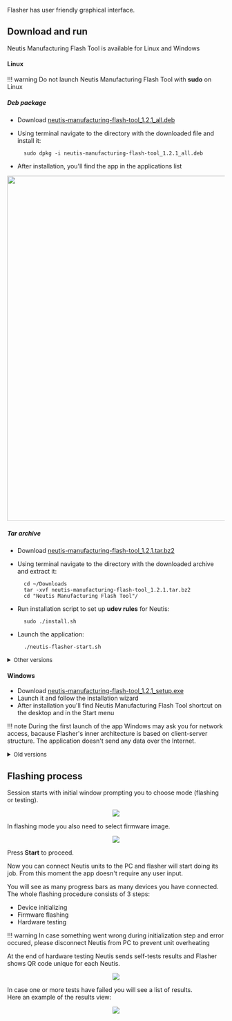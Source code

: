 Flasher has user friendly graphical interface.

## Download and run

Neutis Manufacturing Flash Tool is available for Linux and Windows

#### Linux

!!! warning
    Do not launch Neutis Manufacturing Flash Tool with **sudo** on Linux

##### Deb package

* Download [neutis-manufacturing-flash-tool_1.2.1_all.deb](http://files.emlid.com/flash-tools/linux/neutis-manufacturing-flash-tool_1.2.1_all.deb)

* Using terminal navigate to the directory with the downloaded file and install it:

        sudo dpkg -i neutis-manufacturing-flash-tool_1.2.1_all.deb

* After installation, you'll find the app in the applications list

<div style="text-align:center"><img src ="../../img/flasher/unity_dash.png" width=800></div>

##### Tar archive

* Download [neutis-manufacturing-flash-tool_1.2.1.tar.bz2](http://files.emlid.com/flash-tools/linux/neutis-manufacturing-flash-tool_1.2.1.tar.bz2)

* Using terminal navigate to the directory with the downloaded archive and extract it:

        cd ~/Downloads
        tar -xvf neutis-manufacturing-flash-tool_1.2.1.tar.bz2
        cd "Neutis Manufacturing Flash Tool"/

* Run installation script to set up **udev rules** for Neutis:

        sudo ./install.sh

* Launch the application:

        ./neutis-flasher-start.sh

<details close>
<summary><font size="-1">Other versions</font></summary>

* [neutis-manufacturing-flash-tool-v1.1.1.tar.bz2](http://files.emlid.com/flash-tools/linux/neutis-manufacturing-flash-tool-v1.1.1.tar.bz2)
* [neutis-manufacturing-flash-tool-v1.1.0.tar.bz2](http://files.emlid.com/flash-tools/linux/neutis-manufacturing-flash-tool-v1.1.0.tar.bz2)
* [neutis-manufacturing-flash-tool-v1.0.0.tar.bz2](http://files.emlid.com/flash-tools/linux/neutis-manufacturing-flash-tool-v1.0.0.tar.bz2)

</details>

#### Windows

* Download [neutis-manufacturing-flash-tool_1.2.1_setup.exe](http://files.emlid.com/flash-tools/win/neutis-manufacturing-flash-tool_1.2.1_setup.exe)
* Launch it and follow the installation wizard
* After installation you'll find Neutis Manufacturing Flash Tool shortcut on the desktop and in the Start menu

!!! note
    During the first launch of the app Windows may ask you for network access, bacause Flasher's inner architecture is based on client-server structure.
    The application doesn't send any data over the Internet.

<details close>
<summary><font size="-1">Old versions</font></summary>

* [neutis-manufacturing-flash-tool-v1.1.1-setup.exe](files.emlid.com/flash-tools/win/neutis-manufacturing-flash-tool-v1.1.1-setup.exe)

</details>

## Flashing process

Session starts with initial window prompting you to choose mode (flashing or testing).

<div style="text-align:center"><img src ="../../img/flasher/start_screen.png"></div>

In flashing mode you also need to select firmware image.

<div style="text-align:center"><img src ="../../img/flasher/firmware_selected.png"></div>

Press  **Start** to proceed.

Now you can connect Neutis units to the PC and flasher will start doing its job. From this moment the app doesn't require any user input.

You will see as many progress bars as many devices you have connected.  
The whole flashing procedure consists of 3 steps:

* Device initializing
* Firmware flashing
* Hardware testing

!!! warning
    In case something went wrong during initialization step and error occured, please disconnect Neutis from PC to prevent unit overheating

At the end of hardware testing Neutis sends self-tests results and Flasher shows QR code unique for each Neutis.

<div style="text-align:center"><img src ="../../img/flasher/passed_tests.png"></div>

In case one or more tests have failed you will see a list of results.  
Here an example of the results view:

<div style="text-align:center"><img src ="../../img/flasher/failed_tests.png"></div>
